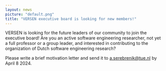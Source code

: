 ```yaml
---
layout: news
picture: "default.png"
title: "VERSEN executive board is looking for new members!"
---
```


VERSEN is looking for the future leaders of our community to join the executive board! Are you an active software engineering researcher, not yet a full professor or a group leader, and interested in contributing to the organization of Dutch software engineering research? 

Please write a brief motivation letter and send it to a.serebrenik@tue.nl by April 8 2024.